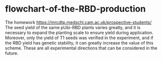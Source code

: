 # flowchart-of-the-RBD-production
The homework 
https://mrcdtp.medschl.cam.ac.uk/prospective-students/
The seed yield of the same pUbi-RBD plants varies greatly, and it is necessary to expand the planting scale to ensure yield during application. Moreover, only the yield of T1 seeds was verified in the experiment, and if the RBD yield has genetic stability, it can greatly increase the value of this scheme. These are all experimental directions that can be considered in the future.
